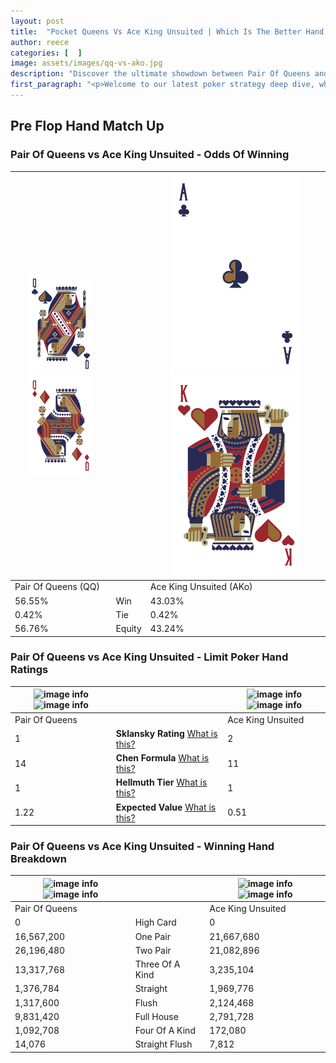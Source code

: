 ```yaml
---
layout: post
title:  "Pocket Queens Vs Ace King Unsuited | Which Is The Better Hand In Poker? A Complete Guide"
author: reece
categories: [  ]
image: assets/images/qq-vs-ako.jpg
description: "Discover the ultimate showdown between Pair Of Queens and Ace King Unsuited in poker! Uncover the odds, strategies, and scenarios where one hand triumphs over the other. Get ready to up your poker game with this thrilling analysis."
first_paragraph: "<p>Welcome to our latest poker strategy deep dive, where we're pitting two distinct hands against each other in a high-stakes showdown: Pair Of Queens vs Ace King Unsuited.</p><p>In the dynamic world of poker, every decision counts, and knowing which hand holds the upper hand is key to your success at the table.</p><p>In this article, we'll dissect these two hands, explore the scenarios where one dominates the other, and equip you with the knowledge to make strategic choices that can tip the odds in your favor.</p><p>Get ready to unravel the intriguing dynamics of these poker hands and elevate your game to new heights.</p>"
---
```




[comment]: # (sp0)

## Pre Flop Hand Match Up

<div class="table hand-ratings" markdown="1"> 



### Pair Of Queens vs Ace King Unsuited - Odds Of Winning


    
| ![image info](assets/images/hand1/Q.png) ![image info](assets/images/hand1/Qo.png) |  | ![image info](assets/images/hand2/A.png) ![image info](assets/images/hand2/Ko.png) |
| -------- | -------- | -------- |
| Pair Of Queens (QQ) |  | Ace King Unsuited (AKo) |
| 56.55% | Win | 43.03% |
| 0.42% | Tie | 0.42% |
| 56.76% | Equity | 43.24% |




[comment]: # (sp1)



### Pair Of Queens vs Ace King Unsuited - Limit Poker Hand Ratings


    
| ![image info](https://www.riverpairs.com/assets/images/hand1/Q.png) ![image info](https://www.riverpairs.com/assets/images/hand1/Qo.png) |  | ![image info](https://www.riverpairs.com/assets/images/hand2/A.png) ![image info](https://www.riverpairs.com/assets/images/hand2/Ko.png) |
| -------- | -------- | -------- |
| Pair Of Queens |  | Ace King Unsuited |
| 1 | **Sklansky Rating** [What is this?](/sklansky-rating-explained) | 2 |
| 14 | **Chen Formula** [What is this?](/chen-formula-explained) | 11 |
| 1 | **Hellmuth Tier** [What is this?](/Hellmuth-tier-explained) | 1 |
| 1.22 | **Expected Value** [What is this?](/expected-value-explained) | 0.51 |




[comment]: # (sp2)



### Pair Of Queens vs Ace King Unsuited - Winning Hand Breakdown


    
| ![image info](https://www.riverpairs.com/assets/images/hand1/Q.png) ![image info](https://www.riverpairs.com/assets/images/hand1/Qo.png) |  | ![image info](https://www.riverpairs.com/assets/images/hand2/A.png) ![image info](https://www.riverpairs.com/assets/images/hand2/Ko.png) |
| -------- | -------- | -------- |
| Pair Of Queens |  | Ace King Unsuited |
| 0 | High Card | 0 |
| 16,567,200 | One Pair | 21,667,680 |
| 26,196,480 | Two Pair | 21,082,896 |
| 13,317,768 | Three Of A Kind | 3,235,104 |
| 1,376,784 | Straight | 1,969,776 |
| 1,317,600 | Flush | 2,124,468 |
| 9,831,420 | Full House | 2,791,728 |
| 1,092,708 | Four Of A Kind | 172,080 |
| 14,076 | Straight Flush | 7,812 |




[comment]: # (sp3)



</div>

[comment]: # (sp4)



[comment]: # (sp5)

